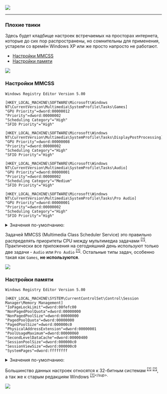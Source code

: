 [![](https://github.com/denis-g/windows10-latency-optimization/blob/master/images/header_small.png)](https://github.com/denis-g/windows10-latency-optimization#содержание)

---

### Плохие твики

Здесь будет кладбище настроек встречаемых на просторах интернета, которые до сих пор распространены, но сомнительны для применения, устарели со времён Windows XP или же просто напросто не работают.

- [Настройки MMCSS](https://github.com/denis-g/windows10-latency-optimization/blob/master/_content/tweaks-bad.md#настройки-mmcss)
- [Настройки памяти](https://github.com/denis-g/windows10-latency-optimization/blob/master/_content/tweaks-bad.md#настройки-памяти)

![](https://github.com/denis-g/windows10-latency-optimization/blob/master/images/hr.png)

### Настройки MMCSS

```reg
Windows Registry Editor Version 5.00

[HKEY_LOCAL_MACHINE\SOFTWARE\Microsoft\Windows NT\CurrentVersion\Multimedia\SystemProfile\Tasks\Games]
"GPU Priority"=dword:00000012
"Priority"=dword:00000002
"Scheduling Category"="High"
"SFIO Priority"="High"

[HKEY_LOCAL_MACHINE\SOFTWARE\Microsoft\Windows NT\CurrentVersion\Multimedia\SystemProfile\Tasks\DisplayPostProcessing]
"GPU Priority"=dword:00000008
"Priority"=dword:00000002
"Scheduling Category"="High"
"SFIO Priority"="High"

[HKEY_LOCAL_MACHINE\SOFTWARE\Microsoft\Windows NT\CurrentVersion\Multimedia\SystemProfile\Tasks\Audio]
"GPU Priority"=dword:00000001
"Priority"=dword:00000002
"Scheduling Category"="Medium"
"SFIO Priority"="High"

[HKEY_LOCAL_MACHINE\SOFTWARE\Microsoft\Windows NT\CurrentVersion\Multimedia\SystemProfile\Tasks\Pro Audio]
"GPU Priority"=dword:00000001
"Priority"=dword:00000002
"Scheduling Category"="High"
"SFIO Priority"="High"
```

<details><summary>Значения по-умолчанию:</summary>

```reg
Windows Registry Editor Version 5.00

[HKEY_LOCAL_MACHINE\SOFTWARE\Microsoft\Windows NT\CurrentVersion\Multimedia\SystemProfile\Tasks\Games]
"GPU Priority"=dword:00000008
"Priority"=dword:00000002
"Scheduling Category"="Medium"
"SFIO Priority"="Normal"

[HKEY_LOCAL_MACHINE\SOFTWARE\Microsoft\Windows NT\CurrentVersion\Multimedia\SystemProfile\Tasks\DisplayPostProcessing]
"GPU Priority"=dword:00000008
"Priority"=dword:00000008
"Scheduling Category"="High"
"SFIO Priority"="Normal"

[HKEY_LOCAL_MACHINE\SOFTWARE\Microsoft\Windows NT\CurrentVersion\Multimedia\SystemProfile\Tasks\Audio]
"GPU Priority"=dword:00000008
"Priority"=dword:00000006
"Scheduling Category"="Medium"
"SFIO Priority"="Normal"

[HKEY_LOCAL_MACHINE\SOFTWARE\Microsoft\Windows NT\CurrentVersion\Multimedia\SystemProfile\Tasks\Pro Audio]
"GPU Priority"=dword:00000008
"Priority"=dword:00000001
"Scheduling Category"="High"
"SFIO Priority"="Normal"
```

</details>

Задачей MMCSS (Multimedia Class Scheduler Service) это правильно распределять приоритеты CPU между мультимедиа задачами <sup>[[?]](https://docs.microsoft.com/ru-ru/windows/win32/procthread/multimedia-class-scheduler-service)</sup>. Практически все приложения на сегодняшний день используют только две задачи - `Audio` или `Pro Audio` <sup>[[?]](https://github.com/djdallmann/GamingPCSetup/tree/master/CONTENT/RESEARCH/WINSERVICES)</sup>. Остальные типы задач, особенно такая как `Games`, **не используются**.

![](https://github.com/denis-g/windows10-latency-optimization/blob/master/images/hr.png)

### Настройки памяти

```reg
Windows Registry Editor Version 5.00

[HKEY_LOCAL_MACHINE\SYSTEM\CurrentControlSet\Control\Session Manager\Memory Management]
"IoPageLockLimit"=dword:00fefc00
"NonPagedPoolQuota"=dword:00000000
"NonPagedPoolSize"=dword:00000000
"PagedPoolQuota"=dword:00000000
"PagedPoolSize"=dword:000000c0
"PhysicalAddressExtension"=dword:00000001
"PoolUsageMaximum"=dword:00000060
"SecondLevelDataCache"=dword:00000400
"SessionPoolSize"=dword:000000c0
"SessionViewSize"=dword:000000c0
"SystemPages"=dword:ffffffff
```

<details><summary>Значения по-умолчанию:</summary>

```reg
Windows Registry Editor Version 5.00

[HKEY_LOCAL_MACHINE\SYSTEM\CurrentControlSet\Control\Session Manager\Memory Management]
"IoPageLockLimit"=-
"NonPagedPoolQuota"=dword:00000000
"NonPagedPoolSize"=dword:00000000
"PagedPoolQuota"=dword:0000000
"PagedPoolSize"=dword:00000000
"PhysicalAddressExtension"=dword:00000001
"PoolUsageMaximum"=-
"SecondLevelDataCache"=dword:00000000
"SessionPoolSize"=dword:00000004
"SessionViewSize"=dword:00000030
"SystemPages"=dword:00000000
```

</details>

Большинство данных настроек относятся к 32-битным системам <sup>[[?]](https://docs.microsoft.com/en-us/windows/win32/memory/memory-management-registry-keys)</sup> <sup>[[?]](https://docs.microsoft.com/en-us/troubleshoot/windows-server/performance/unable-allocate-memory-system-paged-pool)</sup>, а так же к старым редакциям Windows <sup>[[?]](https://docs.microsoft.com/en-us/previous-versions/windows/it-pro/windows-2000-server/cc959494(v=technet.10))</sup>.

![](https://github.com/denis-g/windows10-latency-optimization/blob/master/images/hr.png)
